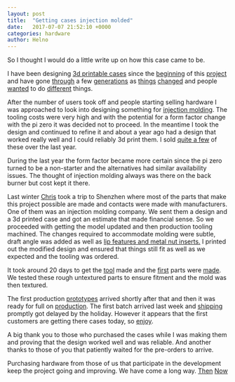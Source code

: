 ```yaml
---
layout: post
title:  "Getting cases injection molded"
date:   2017-07-07 21:52:10 +0000
categories: hardware
author: Helno
---
```


So I thought I would do a little write up on how this case came to be. 

I have been designing [3d printable cases](https://www.thingiverse.com/helno/designs/) since the [beginning](http://imgur.com/qaDE54O) of this [project](http://imgur.com/zz1ownt) and have gone [through](http://imgur.com/4cdvy8Y) a few [generations](http://imgur.com/5tb85bh) as [things](http://imgur.com/1WhoyVk) [changed](http://imgur.com/Gb7bHZI) and people [wanted](http://imgur.com/8VwfVpo) to do [different](http://imgur.com/n2TJKuv) things. 

After the number of users took off and people starting selling hardware I was approached to look into designing something for [injection molding](http://imgur.com/fruoILE). The tooling costs were very high and with the potential for a form factor change with the pi zero it was decided not to proceed. In the meantime I took the design and continued to refine it and about a year ago had a design that worked really well and I could reliably 3d print them. I sold [quite a few](http://imgur.com/VyiEZna) of these over the last year. 

During the last year the form factor became more certain since the pi zero turned to be a non-starter and the alternatives had similar availability issues. The thought of injection molding always was there on the back burner but cost kept it there. 

Last winter [Chris](/u/strangerwithadvice) took a trip to Shenzhen where most of the parts that make this project possible are made and contacts were made with manufacturers. One of them was an injection molding company. We sent them a design and a 3d printed case and got an estimate that made financial sense. So we proceeded with getting the model updated and then production tooling machined. The changes required to accommodate molding were subtle, draft angle was added as well as [lip features and metal nut inserts.](http://imgur.com/t9jaauO) I printed out the modified design and ensured that things still fit as well as we expected and the tooling was ordered. 

It took around 20 days to get the [tool](http://imgur.com/nxrBaj6) made and the [first](http://imgur.com/4FrxtDC) parts were [made](http://imgur.com/r2c7amD). We tested these rough untextured parts to ensure fitment and the mold was then textured.

The first production [prototypes](http://imgur.com/GHCCtyQ) arrived shortly after that and then it was ready for full on [production](http://imgur.com/T8vhX0u). The first batch arrived last week and [shipping](http://imgur.com/SigqNTr) promptly got delayed by the holiday. However it appears that the first customers are getting there cases today, so [enjoy](http://imgur.com/SShSSMX). 

A big thank you to those who purchased the cases while I was making them and proving that the design worked well and was reliable. And another thanks to those of you that patiently waited for the pre-orders to arrive.

Purchasing hardware from those of us that participate in the development keep the project going and improving. We have come a long way. [Then](http://i.imgur.com/ojTrmjE.jpg) [Now](http://imgur.com/TZgzKAV)